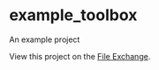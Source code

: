 # example_toolbox
An example project

View this project on the [File Exchange](http://www.mathworks.com/matlabcentral/fileexchange).
